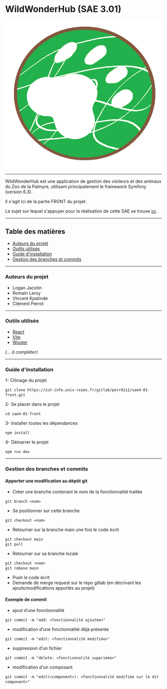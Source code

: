 # WildWonderHub (SAE 3.01)

![logo](public/assets/images/logos/LogoSAE_Zoo.png)

---

WildWonderHub est une application de gestion des visiteurs et des animaux du Zoo de la Palmyre, utilisant principalement le framework Symfony (version 6.3).

Il s'agit ici de la partie FRONT du projet.

Le sujet sur lequel s'appuyer pour la réalisation de cette SAE se trouve [ici](http://cutrona/but/s4/sae4-real-01/).

---

## Table des matières

<!-- TOC -->
  * [Auteurs du projet](#auteurs-du-projet)
  * [Outils utilisés](#outils-utilisés)
  * [Guide d'installation](#guide-dinstallation)
  * [Gestion des branches et commits](#gestion-des-branches-et-commits)
<!-- TOC -->

---

### Auteurs du projet

- Logan Jacotin
- Romain Leroy
- Vincent Kpatinde
- Clément Perrot

---

### Outils utilisés

- [React](https://fr.legacy.reactjs.org/docs/getting-started.html)
- [Vite](https://vitejs.dev/guide/)
- [Wouter](https://github.com/molefrog/wouter#readme)

<i>(... à compléter)</i>

---

### Guide d'installation

1- Clônage du projet
```shell
git clone https://iut-info.univ-reims.fr/gitlab/perr0112/sae4-01-front.git
```

2- Se placer dans le projet
```shell
cd sae4-01-front
```

3- Installer toutes les dépendances
```shell
npm install
```

4- Démarrer le projet
```shell
npm run dev
```

---

### Gestion des branches et commits

#### Apporter une modification au dépôt git
- Créer une branche contenant le nom de la fonctionnalité traitée

```shell
git branch <nom>
```

- Se positionner sur cette branche

```shell
git checkout <nom>
```

- Retourner sur la branche main une fois le code écrit

```shell
git checkout main
git pull
```

- Retourner sur sa branche locale
```shell
git checkout <nom>
git rebase main
```

- Push le code écrit
- Demande de merge request sur le repo gitlab (en décrivant les ajouts/modifications apportés au projet)

#### Exemple de commit

* ajout d’une fonctionnalité

```shell
git commit -m "add: <fonctionnalité ajoutée>"
```
* modification d’une fonctionnalité déjà présente
```shell
git commit -m "edit: <fonctionnalité modifiée>"
```
* suppression d’un fichier
```shell
git commit -m "delete: <fonctionnalité supprimée>"
```
* modification d'un composant
```shell
git commit -m "edit(<component>): <fonctionnalité modifiée sur le dit component>"
```